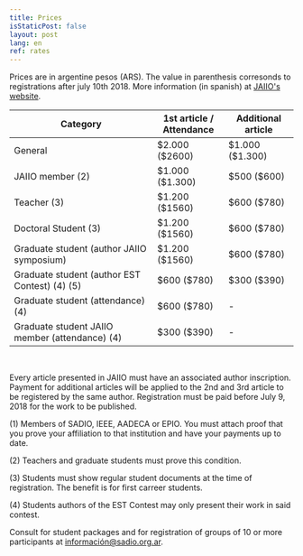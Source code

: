 ```yaml
---
title: Prices
isStaticPost: false
layout: post
lang: en
ref: rates
---
```


Prices are in argentine pesos (ARS). The value in parenthesis corresonds to registrations after july 10th 2018. More information (in spanish) at [JAIIO's website](http://47jaiio.sadio.org.ar/index.php?q=instrucciones_inscripcion).

<table class="table-price">
<thead><tr class="tableizer-firstrow"><th>Category</th><th>1st article / <br> Attendance</th><th> Additional article</th></tr></thead><tbody>
 <tr><td>General</td><td>$2.000 ($2600)</td><td>$1.000 ($1.300)</td></tr>
 <tr><td>JAIIO member (2)</td><td>$1.000 ($1.300)</td><td>$500 ($600)</td></tr>
 <tr><td>Teacher (3)</td><td>$1.200 ($1560)</td><td>$600 ($780)</td></tr>
 <tr><td>Doctoral Student (3)</td><td>$1.200 ($1560)</td><td>$600 ($780)</td></tr>
 <tr><td>Graduate student (author JAIIO symposium)</td><td>$1.200 ($1560)</td><td>$600 ($780)</td></tr>
 <tr><td>Graduate student (author EST Contest) (4) (5)</td><td>$600 ($780)</td><td>$300 ($390)</td></tr>
 <tr><td>Graduate student (attendance) (4)</td><td>$600 ($780)</td><td>- </td></tr>
 <tr><td>Graduate student JAIIO member (attendance) (4)</td><td>$300 ($390)</td><td>- </td></tr>
</tbody></table>

<br>


Every article presented in JAIIO must have an associated author inscription. Payment for additional articles will be applied to the 2nd and 3rd article to be registered by the same author. Registration must be paid before July 9, 2018 for the work to be published.

(1) Members of SADIO, IEEE, AADECA or EPIO. You must attach proof that you prove your affiliation to that institution and have your payments up to date.

(2) Teachers and graduate students must prove this condition.

(3) Students must show regular student documents at the time of registration. The benefit is for first carreer students.

(4) Students authors of the EST Contest may only present their work in said contest.

Consult for student packages and for registration of groups of 10 or more participants at [información@sadio.org.ar](mailto:información@sadio.org.ar).
